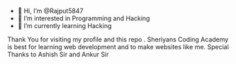 - 👋 Hi, I’m @Rajput5847
- 👀 I’m interested in Programming and Hacking
- 🌱 I’m currently learning Hacking

Thank You for visiting my profile and this repo .
Sheriyans Coding Academy is best for learning web development and to make websites like me. 
Special Thanks to Ashish Sir and Ankur Sir
